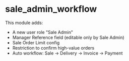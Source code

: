 # sale_admin_workflow
This module adds:
- A new user role "Sale Admin"
- Manager Reference field (editable only by Sale Admin)
- Sale Order Limit config
- Restriction to confirm high-value orders
- Auto workflow: Sale → Delivery → Invoice → Payment
